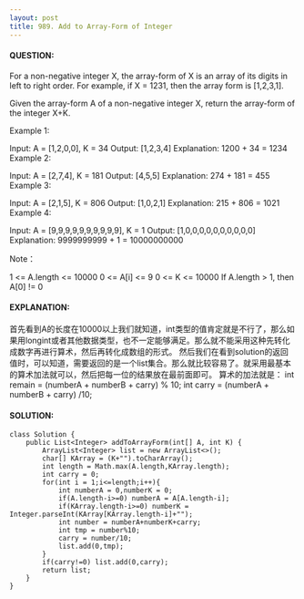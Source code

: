 ```yaml
---
layout: post
title: 989. Add to Array-Form of Integer
---
```

#### QUESTION:
For a non-negative integer X, the array-form of X is an array of its digits in left to right order.  For example, if X = 1231, then the array form is [1,2,3,1].

Given the array-form A of a non-negative integer X, return the array-form of the integer X+K.

 

Example 1:

Input: A = [1,2,0,0], K = 34
Output: [1,2,3,4]
Explanation: 1200 + 34 = 1234
Example 2:

Input: A = [2,7,4], K = 181
Output: [4,5,5]
Explanation: 274 + 181 = 455
Example 3:

Input: A = [2,1,5], K = 806
Output: [1,0,2,1]
Explanation: 215 + 806 = 1021
Example 4:

Input: A = [9,9,9,9,9,9,9,9,9,9], K = 1
Output: [1,0,0,0,0,0,0,0,0,0,0]
Explanation: 9999999999 + 1 = 10000000000
 

Note：

1 <= A.length <= 10000
0 <= A[i] <= 9
0 <= K <= 10000
If A.length > 1, then A[0] != 0


#### EXPLANATION:

首先看到A的长度在10000以上我们就知道，int类型的值肯定就是不行了，那么如果用longint或者其他数据类型，也不一定能够满足。那么就不能采用这种先转化成数字再进行算术，然后再转化成数组的形式。
然后我们在看到solution的返回值时，可以知道，需要返回的是一个list集合。那么就比较容易了。就采用最基本的算术加法就可以，然后把每一位的结果放在最前面即可。
算术的加法就是：
int remain = (numberA + numberB + carry) % 10;
int carry = (numberA + numberB + carry) /10;

#### SOLUTION:
```
class Solution {
    public List<Integer> addToArrayForm(int[] A, int K) {
        ArrayList<Integer> list = new ArrayList<>();
        char[] KArray = (K+"").toCharArray();
        int length = Math.max(A.length,KArray.length);
        int carry = 0;
        for(int i = 1;i<=length;i++){
            int numberA = 0,numberK = 0;
            if(A.length-i>=0) numberA = A[A.length-i];
            if(KArray.length-i>=0) numberK = Integer.parseInt(KArray[KArray.length-i]+"");
            int number = numberA+numberK+carry;
            int tmp = number%10;
            carry = number/10;
            list.add(0,tmp);
        }
        if(carry!=0) list.add(0,carry);
        return list;
    }
}
```